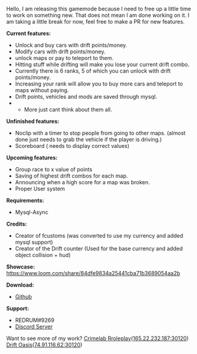 Hello, I am releasing this gamemode because I need to free up a little time to work on something new. That does not mean I am done working on it. I am taking a little break for now, feel free to make a PR for new features.

**Current features:**
* Unlock and buy cars with drift points/money.
* Modify cars with drift points/money.
* unlock maps or pay to teleport to them.
* Hitting stuff while drifting will make you lose your current drift combo.
* Currently there is 6 ranks, 5 of which you can unlock with drift points/money.
* Increasing your rank will allow you to buy more cars and teleport to maps without paying.
* Drift points, vehicles and mods are saved through mysql.
* + More just cant think about them all.

**Unfinished features:**
* Noclip with a timer to stop people from going to other maps. (almost done just needs to grab the vehicle if the player is driving.)
* Scoreboard ( needs to display correct values)


**Upcoming features:**
* Group race to x value of points
* Saving of highest drift combos for each map. 
* Announcing when a high score for a map was broken.
* Proper User system

**Requirements:**
* Mysql-Async

**Credits:**
* Creator of fcustoms (was converted to use my currency and added mysql support)
* Creator of the Drift counter (Used for the base currency and added object collision + hud)

**Showcase:**
https://www.loom.com/share/84dfe9834a25441cba71b3689054aa2b

**Download:**
* [Github](https://github.com/REDRUM112/drift-oasis)

**Support:**
* REDRUM#9269
* [Discord Server](https://discord.com/invite/924Kze6)

Want to see more of my work?
[Crimelab Rroleplay](https://crimelabroleplay.com/)([165.22.232.187:30120](fivem://connect/165.22.232.187:30120))
[Drift Oasis](https://driftoasis.com/)([74.91.116.62:30120](fivem://connect/74.91.116.62:30120))
